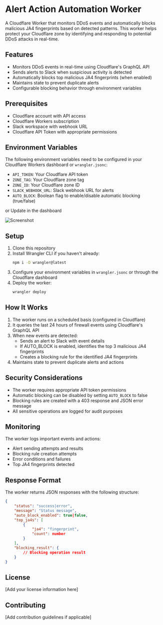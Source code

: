 # Alert Action Automation Worker

A Cloudflare Worker that monitors DDoS events and automatically blocks malicious JA4 fingerprints based on detected patterns. This worker helps protect your Cloudflare zone by identifying and responding to potential DDoS attacks in real-time.

## Features

- Monitors DDoS events in real-time using Cloudflare's GraphQL API
- Sends alerts to Slack when suspicious activity is detected
- Automatically blocks top malicious JA4 fingerprints (when enabled)
- Maintains state to prevent duplicate alerts
- Configurable blocking behavior through environment variables

## Prerequisites

- Cloudflare account with API access
- Cloudflare Workers subscription
- Slack workspace with webhook URL
- Cloudflare API Token with appropriate permissions

## Environment Variables

The following environment variables need to be configured in your Cloudflare Workers dashboard or `wrangler.jsonc`:

- `API_TOKEN`: Your Cloudflare API token
- `ZONE_TAG`: Your Cloudflare zone tag
- `ZONE_ID`: Your Cloudflare zone ID
- `SLACK_WEBHOOK_URL`: Slack webhook URL for alerts
- `AUTO_BLOCK`: Boolean flag to enable/disable automatic blocking (true/false)

or Update in the dashboard

![Screenshot](https://r2.zxc.co.in/git_readme/slack-alert.png)

## Setup

1. Clone this repository
2. Install Wrangler CLI if you haven't already:
   ```bash
   npm i -D wrangler@latest
   ```
3. Configure your environment variables in `wrangler.jsonc` or through the Cloudflare dashboard
4. Deploy the worker:
   ```bash
   wrangler deploy
   ```

## How It Works

1. The worker runs on a scheduled basis (configured in Cloudflare)
2. It queries the last 24 hours of firewall events using Cloudflare's GraphQL API
3. When new events are detected:
   - Sends an alert to Slack with event details
   - If AUTO_BLOCK is enabled, identifies the top 3 malicious JA4 fingerprints
   - Creates a blocking rule for the identified JA4 fingerprints
4. Maintains state to prevent duplicate alerts and actions

## Security Considerations

- The worker requires appropriate API token permissions
- Automatic blocking can be disabled by setting `AUTO_BLOCK` to false
- Blocking rules are created with a 403 response and JSON error message
- All sensitive operations are logged for audit purposes

## Monitoring

The worker logs important events and actions:

- Alert sending attempts and results
- Blocking rule creation attempts
- Error conditions and failures
- Top JA4 fingerprints detected

## Response Format

The worker returns JSON responses with the following structure:

```json
{
    "status": "success|error",
    "message": "Status message",
    "auto_block_enabled": true|false,
    "top_ja4s": [
        {
            "ja4": "fingerprint",
            "count": number
        }
    ],
    "blocking_result": {
        // Blocking operation result
    }
}
```

## License

[Add your license information here]

## Contributing

[Add contribution guidelines if applicable]
